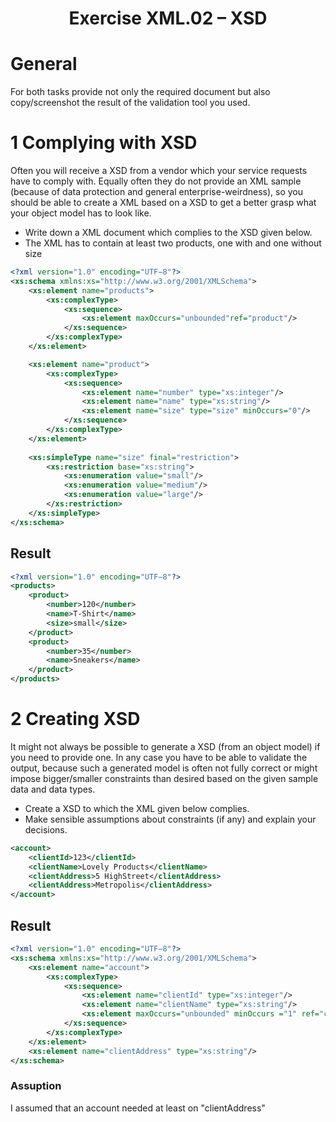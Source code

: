 # <center> Exercise XML.02 – XSD </center>

# General
For both tasks provide not only the required document but also copy/screenshot the result
of the validation tool you used.

# 1 Complying with XSD
Often you will receive a XSD from a vendor which your service requests have to comply with.
Equally often they do not provide an XML sample (because of data protection and general
enterprise-weirdness), so you should be able to create a XML based on a XSD to get a better
grasp what your object model has to look like.
- Write down a XML document which complies to the XSD given below.
- The XML has to contain at least two products, one with and one without size
```xsd
<?xml version="1.0" encoding="UTF−8"?>
<xs:schema xmlns:xs="http://www.w3.org/2001/XMLSchema">
    <xs:element name="products">
        <xs:complexType>
            <xs:sequence>
                <xs:element maxOccurs="unbounded"ref="product"/>
            </xs:sequence>
        </xs:complexType>
    </xs:element>

    <xs:element name="product">
        <xs:complexType>
            <xs:sequence>
                <xs:element name="number" type="xs:integer"/>
                <xs:element name="name" type="xs:string"/>
                <xs:element name="size" type="size" minOccurs="0"/>
            </xs:sequence>
        </xs:complexType>
    </xs:element>
    
    <xs:simpleType name="size" final="restriction">
        <xs:restriction base="xs:string">
            <xs:enumeration value="small"/>
            <xs:enumeration value="medium"/>
            <xs:enumeration value="large"/>
        </xs:restriction>
    </xs:simpleType>
</xs:schema>
```

## Result
```xml
<?xml version="1.0" encoding="UTF−8"?>
<products>
    <product>
        <number>120</number>
        <name>T-Shirt</name>
        <size>small</size>
    </product>
    <product>
        <number>35</number>
        <name>Sneakers</name>
    </product>
</products>
```

# 2 Creating XSD
It might not always be possible to generate a XSD (from an object model) if you need to provide
one. In any case you have to be able to validate the output, because such a generated model
is often not fully correct or might impose bigger/smaller constraints than desired based on the
given sample data and data types.
- Create a XSD to which the XML given below complies.
- Make sensible assumptions about constraints (if any) and explain your decisions.
```xml
<account>
    <clientId>123</clientId>
    <clientName>Lovely Products</clientName>
    <clientAddress>5 HighStreet</clientAddress>
    <clientAddress>Metropolis</clientAddress>
</account>
```

## Result 
```xsd
<?xml version="1.0" encoding="UTF−8"?>
<xs:schema xmlns:xs="http://www.w3.org/2001/XMLSchema">
    <xs:element name="account">
        <xs:complexType>
            <xs:sequence>
                <xs:element name="clientId" type="xs:integer"/>
                <xs:element name="clientName" type="xs:string"/>
                <xs:element maxOccurs="unbounded" minOccurs ="1" ref="clientAddress"/>
            </xs:sequence>
        </xs:complexType>
    </xs:element>
    <xs:element name="clientAddress" type="xs:string"/>
</xs:schema>
```
### Assuption
I assumed that an account needed at least on "clientAddress"
